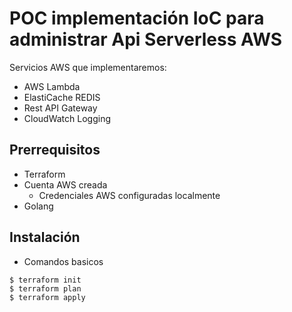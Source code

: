 # POC implementación IoC para administrar Api Serverless AWS

Servicios AWS que implementaremos:
* AWS Lambda
* ElastiCache REDIS
* Rest API Gateway
* CloudWatch Logging

## Prerrequisitos
* Terraform
* Cuenta AWS creada
  * Credenciales AWS configuradas localmente
* Golang

## Instalación
* Comandos basicos
```
$ terraform init
$ terraform plan
$ terraform apply
```



